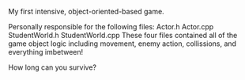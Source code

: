 My first intensive, object-oriented-based game. 

Personally responsible for the following files: 
    Actor.h 
    Actor.cpp
    StudentWorld.h
    StudentWorld.cpp
These four files contained all of the game object logic including
movement, enemy action, collissions, and everything imbetween!

How long can you survive?
